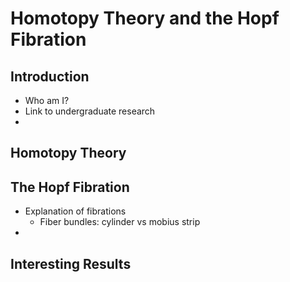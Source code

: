 # Homotopy Theory and the Hopf Fibration

## Introduction
- Who am I?
- Link to undergraduate research
-

## Homotopy Theory

## The Hopf Fibration
- Explanation of fibrations
	- Fiber bundles: cylinder vs mobius strip
- 

## Interesting Results
